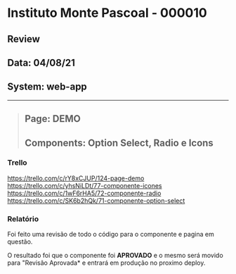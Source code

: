 # Instituto Monte Pascoal - 000010

## **Review**
## Data: 04/08/21
## System: web-app

***

> ## Page: DEMO  
> ## Components: Option Select, Radio e Icons    

### Trello
https://trello.com/c/rY8xCJUP/124-page-demo  
https://trello.com/c/yhsNiLDt/77-componente-icones  
https://trello.com/c/1wF6rHA5/72-componente-radio  
https://trello.com/c/SK6b2hQk/71-componente-option-select  

### Relatório  
Foi feito uma revisão de todo o código para o componente e pagina em questão.  

O resultado foi que o componente foi **APROVADO** e o mesmo será movido para "Revisão Aprovada* e entrará em produção no proximo deploy.  

<!-- O resultado foi que o componente foi **REPROVADO**, sendo necessário alguns ajustes para conclusão.

Segue a lista dos ajustes necessários:

- **TESTES AUTOMATIZADOS**
  - Validar para que todos testes tenham sucesso na execução.   -->
